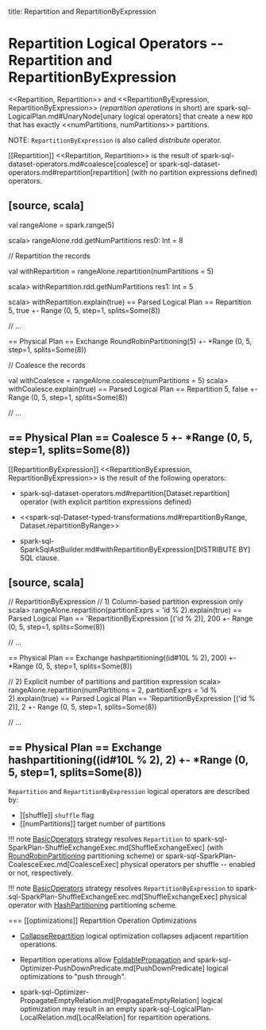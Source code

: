 title: Repartition and RepartitionByExpression

# Repartition Logical Operators -- Repartition and RepartitionByExpression

<<Repartition, Repartition>> and <<RepartitionByExpression, RepartitionByExpression>> (*repartition operations* in short) are spark-sql-LogicalPlan.md#UnaryNode[unary logical operators] that create a new `RDD` that has exactly <<numPartitions, numPartitions>> partitions.

NOTE: `RepartitionByExpression` is also called *distribute* operator.

[[Repartition]]
<<Repartition, Repartition>> is the result of spark-sql-dataset-operators.md#coalesce[coalesce] or spark-sql-dataset-operators.md#repartition[repartition] (with no partition expressions defined) operators.

[source, scala]
----
val rangeAlone = spark.range(5)

scala> rangeAlone.rdd.getNumPartitions
res0: Int = 8

// Repartition the records

val withRepartition = rangeAlone.repartition(numPartitions = 5)

scala> withRepartition.rdd.getNumPartitions
res1: Int = 5

scala> withRepartition.explain(true)
== Parsed Logical Plan ==
Repartition 5, true
+- Range (0, 5, step=1, splits=Some(8))

// ...

== Physical Plan ==
Exchange RoundRobinPartitioning(5)
+- *Range (0, 5, step=1, splits=Some(8))

// Coalesce the records

val withCoalesce = rangeAlone.coalesce(numPartitions = 5)
scala> withCoalesce.explain(true)
== Parsed Logical Plan ==
Repartition 5, false
+- Range (0, 5, step=1, splits=Some(8))

// ...

== Physical Plan ==
Coalesce 5
+- *Range (0, 5, step=1, splits=Some(8))
----

[[RepartitionByExpression]]
<<RepartitionByExpression, RepartitionByExpression>> is the result of the following operators:

* spark-sql-dataset-operators.md#repartition[Dataset.repartition] operator (with explicit partition expressions defined)

* <<spark-sql-Dataset-typed-transformations.md#repartitionByRange, Dataset.repartitionByRange>>

* spark-sql-SparkSqlAstBuilder.md#withRepartitionByExpression[DISTRIBUTE BY] SQL clause.

[source, scala]
----
// RepartitionByExpression
// 1) Column-based partition expression only
scala> rangeAlone.repartition(partitionExprs = 'id % 2).explain(true)
== Parsed Logical Plan ==
'RepartitionByExpression [('id % 2)], 200
+- Range (0, 5, step=1, splits=Some(8))

// ...

== Physical Plan ==
Exchange hashpartitioning((id#10L % 2), 200)
+- *Range (0, 5, step=1, splits=Some(8))

// 2) Explicit number of partitions and partition expression
scala> rangeAlone.repartition(numPartitions = 2, partitionExprs = 'id % 2).explain(true)
== Parsed Logical Plan ==
'RepartitionByExpression [('id % 2)], 2
+- Range (0, 5, step=1, splits=Some(8))

// ...

== Physical Plan ==
Exchange hashpartitioning((id#10L % 2), 2)
+- *Range (0, 5, step=1, splits=Some(8))
----

`Repartition` and `RepartitionByExpression` logical operators are described by:

* [[shuffle]] `shuffle` flag
* [[numPartitions]] target number of partitions

!!! note
    [BasicOperators](../execution-planning-strategies/BasicOperators.md) strategy resolves `Repartition` to spark-sql-SparkPlan-ShuffleExchangeExec.md[ShuffleExchangeExec] (with [RoundRobinPartitioning](../Partitioning.md#RoundRobinPartitioning) partitioning scheme) or spark-sql-SparkPlan-CoalesceExec.md[CoalesceExec] physical operators per shuffle -- enabled or not, respectively.

!!! note
    [BasicOperators](../execution-planning-strategies/BasicOperators.md) strategy resolves `RepartitionByExpression` to spark-sql-SparkPlan-ShuffleExchangeExec.md[ShuffleExchangeExec] physical operator with [HashPartitioning](../Partitioning.md#HashPartitioning) partitioning scheme.

=== [[optimizations]] Repartition Operation Optimizations

* [CollapseRepartition](../catalyst/Optimizer.md#CollapseRepartition) logical optimization collapses adjacent repartition operations.

* Repartition operations allow [FoldablePropagation](../catalyst/Optimizer.md#FoldablePropagation) and spark-sql-Optimizer-PushDownPredicate.md[PushDownPredicate] logical optimizations to "push through".

* spark-sql-Optimizer-PropagateEmptyRelation.md[PropagateEmptyRelation] logical optimization may result in an empty spark-sql-LogicalPlan-LocalRelation.md[LocalRelation] for repartition operations.
